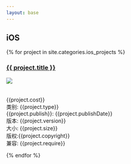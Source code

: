 ```yaml
---
layout: base
---
```


<link rel="stylesheet" href="/css/projects.css"  type="text/css" />

<div class="container">
	<div class="container-fluid">
		<div id="iosProject">
			<h2>iOS</h2>
				{% for project in site.categories.ios_projects %}
             	<div class="span4">
            		<a href="{{project.url}}"><h3>{{ project.title }}</h3></a>
					<img src="{{project.image}}" class="projectIcon" />
					<br>
					<br>
					<p>
						<span class="projectItemTitle">{{project.cost}}</span><br>
						<span class="projectItemTitle">类别</span>:<span class="projectItemInfo"> {{project.type}}</span><br>
						<span class="projectItemTitle">{{project.publish}}</span>:<span class="projectItemInfo"> {{project.publishDate}}</span><br>
						<span class="projectItemTitle">版本</span>:<span class="projectItemInfo"> {{project.version}}</span><br>
						<span class="projectItemTitle">大小</span>:<span class="projectItemInfo"> {{project.size}}</span><br>
						<span class="projectItemTitle">版权</span>:<span class="projectItemInfo">{{project.copyright}}</span><br>
						<span class="projectItemTitle">兼容</span>:<span class="projectItemInfo"> {{project.require}}</span> <br>
					</p>
           	 	</div>
        	{% endfor %}
 		</div>
 		<script>
 			$("#iosProject").ready(function(){
 				var spans=$("#iosProject").find(".span4");
 				for (var i=0; i<=Math.floor(spans.length/3); i++){
 					if (i==0){
						$("#iosProject").find(".span4:lt(3)").wrapAll('<div class="row-fluid flowItem"></div>');
 					}
 					else{
 						var selectG="gt("+(i*3-1)+")";
  						$("#iosProject").find(".span4:"+selectG+":lt(3)").wrapAll('<div class="row-fluid flowItem"></div>');
 					}
 					
 				}
 			});
 		</script>
	</div>	

	<div class="container-fluid">
		<div id="androidProject">
			<h2>tvOS</h2>
				{% for project in site.categories.tvOS_projects %}
             	<div class="span4">
            		<a href="http://www.wandoujia.com/apps/me.qiufeng.www"><h3>{{ project.title }}</h3></a>
					<img src="{{project.image}}" class="projectIcon" />
					<br>
					<br>
					<p>
						<span class="projectItemTitle">{{project.cost}}</span><br>
						<span class="projectItemTitle">类别</span>:<span class="projectItemInfo"> {{project.type}}</span><br>
						<span class="projectItemTitle">{{project.publish}}</span>:<span class="projectItemInfo"> {{project.publishDate}}</span><br>
						<span class="projectItemTitle">版本</span>:<span class="projectItemInfo"> {{project.version}}</span><br>
						<span class="projectItemTitle">大小</span>:<span class="projectItemInfo"> {{project.size}}</span><br>
						<span class="projectItemTitle">版权</span>:<span class="projectItemInfo">{{project.copyright}}</span><br>
						<span class="projectItemTitle">兼容</span>:<span class="projectItemInfo"> {{project.require}}</span> <br>
					</p>
           	 	</div>
        	{% endfor %}
 		</div>

 		<script>
 			$("#androidProject").ready(function(){
 				var spans=$("#androidProject").find(".span4");
 				for (var i=0; i<=Math.floor(spans.length/3); i++){
 					if (i==0){
						$("#androidProject").find(".span4:lt(3)").wrapAll('<div class="row-fluid flowItem"></div>');
 					}
 					else{
 						var selectG="gt("+(i*3-1)+")";
  						$("#androidProject").find(".span4:"+selectG+":lt(3)").wrapAll('<div class="row-fluid flowItem"></div>');
 					}
 					
 				}
 			});
 		</script>
	</div>	

	<div class="container-fluid">
		<div id="androidProject">
			<h2>Android</h2>
				{% for project in site.categories.android_projects %}
             	<div class="span4">
            		<a href="http://www.wandoujia.com/apps/me.qiufeng.www"><h3>{{ project.title }}</h3></a>
					<img src="{{project.image}}" class="projectIcon" />
					<br>
					<br>
					<p>
						<span class="projectItemTitle">{{project.cost}}</span><br>
						<span class="projectItemTitle">类别</span>:<span class="projectItemInfo"> {{project.type}}</span><br>
						<span class="projectItemTitle">{{project.publish}}</span>:<span class="projectItemInfo"> {{project.publishDate}}</span><br>
						<span class="projectItemTitle">版本</span>:<span class="projectItemInfo"> {{project.version}}</span><br>
						<span class="projectItemTitle">大小</span>:<span class="projectItemInfo"> {{project.size}}</span><br>
						<span class="projectItemTitle">版权</span>:<span class="projectItemInfo">{{project.copyright}}</span><br>
						<span class="projectItemTitle">兼容</span>:<span class="projectItemInfo"> {{project.require}}</span> <br>
					</p>
           	 	</div>
        	{% endfor %}
 		</div>

 		<script>
 			$("#androidProject").ready(function(){
 				var spans=$("#androidProject").find(".span4");
 				for (var i=0; i<=Math.floor(spans.length/3); i++){
 					if (i==0){
						$("#androidProject").find(".span4:lt(3)").wrapAll('<div class="row-fluid flowItem"></div>');
 					}
 					else{
 						var selectG="gt("+(i*3-1)+")";
  						$("#androidProject").find(".span4:"+selectG+":lt(3)").wrapAll('<div class="row-fluid flowItem"></div>');
 					}
 					
 				}
 			});
 		</script>
	</div>	

		<hr>
		<h2>Web</h2>
		<div class="container-fluid">
			<div class="webFluidItem">
				<div class="webTitle">
					<h3><a href="http://tongjiapple.club">同济大学苹果俱乐部</a></h3>
					<br>
					<div class="webDescription">
						<p class="projectItemInfo">一个为同济大学苹果俱乐部制作的网站,展示了同济大学苹果俱乐部的作品、成员、活动等</p>
					</div>
					<br>
					<div class="webImageShow">
						<img class="webFluidItemImg lastImgItem" src="/images/web/tac/1.png" />
						<img class="webFluidItemImg" src="/images/web/tac/2.png" />
						<img class="webFluidItemImg" src="/images/web/tac/3.png" />
						<img class="webFluidItemImg" src="/images/web/tac/4.png" />
						<div style="clear:both"></div>
					</div>
				</div>

			</div>

			<hr>

			<div class="webFluidItem">
				<div class="webTitle">
					<h3><a href="http://github.tongji.edu.cn">我的个人网站</a></h3>
					<br>
					<div class="webDescription">
						<p class="projectItemInfo">个人的网站，利用github page功能，自己一个代码一个代码敲出来的。。可辛苦了～～</p>
					</div>
					</br>
					<div class="webImageShow">
						<img class="webFluidItemImg" src="/images/web/me/1.png" />
						<img class="webFluidItemImg lastImgItem" src="/images/web/me/2.png" />
						<img class="webFluidItemImg" src="/images/web/me/3.png" />
						<img class="webFluidItemImg" src="/images/web/me/4.png" />
						<div style="clear:both"></div>
					</div>
				</div>
				
			</div>

			<hr>
			
			<div class="webFluidItem">
				<div class="webTitle">
					<h3>同济大学苹果俱乐部第一版网站</h3>
					<br>
					<div class="webDescription">
						<p class="projectItemInfo">为同济大学苹果俱乐部制作的第一版网站,由于数据库已经被撤走了～项目无法在运行了，只留下了一些残存的记忆</p>
					</div>
					</br>
					<div class="webImageShow">
						<img class="webFluidItemImg" src="/images/web/oldTac/1.png" />
						<img class="webFluidItemImg" src="/images/web/oldTac/2.png" />
						<img class="webFluidItemImg lastImgItem" src="/images/web/oldTac/3.png" />
						<img class="webFluidItemImg" src="/images/web/oldTac/4.png" />
						<div style="clear:both"></div>
					</div>
				</div>
				
			</div>
		</div>
		<br>

		<hr>
		<h2>Java</h2>
		<div class="container-fluid">
			<div class="span6">
				<h3><a href="https://github.com/VioletHill/OS_Elevator">操作系统－电梯调度</a></h3>
				<p class="projectItemInfo">
					这是一个大二操作系统的第一个项目～～凉在这里主要是觉得小朋友们肯定会喜欢的 哈哈～～ 赶紧去clone一份吧。。
				</p>
			</div>


			<br>
			<div class="span6">
				<h3><a href="https://github.com/VioletHill/OS_PageSwap">操作系统－内存管理</a></h3>
				<p class="projectItemInfo">
					这是你们操作系统的第二个课程项目。。也是最简单的一个了。。。根本就。。。一天就可以做完的。。。都不好意思丢上来。。不过 为了小朋友们～～。。就丢上来献献丑吧。。。
				</p>
			</div>

			<br>
			<div class="span6">
				<h3><a href="https://github.com/VioletHill/OS_FileSystem">操作系统－文件管理</a></h3>
				<p class="projectItemInfo">
					这是一个大二操作系统的第三个课程项目～～用了composite设计模式。。小朋友们应该也会喜欢的 不过保存信息的方式有点2~~只能说当时还年轻 哈哈～～
				</p>
		
			</div>

			<br>
			<div class="span6">
				<h3><a href="https://github.com/VioletHill/PP">PP</a></h3>
				<p class="projectItemInfo">
					大二的寒假的时候闲着无聊写的一个聊天程序，模仿着qq的样子。。当时因为还不了解json这种数据格式，所以传递数据格式是我自己定义的，我给他取了一个很棒的名字 叫做"PP" ~~
				</p>
			</div>

			<br>
			<div class="span6">
				<h3><a href="https://github.com/VioletHill/Tetris">俄罗斯方块</a></h3>
				<p class="projectItemInfo">
					一个没有美工的渣渣项目。。。。再加上年轻～～这个项目还是在"PP"之前做的呢。。。所以连屏幕都没有适配。。只能在1366*768以上的屏幕上跑。。。因为我的屏幕就是1366*768 ～～，由于项目太渣渣。。。不建议clone。。。主要是美工啊～～～
				</p>
			</div>
		</div>

		<hr>
		<h2>杂七杂八</h2>
		<div class="container-fluid">

			<br>
			<div class="span6">

				<h3>好G友</h3>
				<img class="greTitleDiv" src="/images/gre.png" />	<br>
			
				<br>
				<p class="projectItemInfo">
					这终究是一个恋恋不舍的项目～～从刚刚开始大家野心勃勃，到最后课程答辩完无人问津。。。哎。。。终究得出一个结论：任何想要做好的项目 都不要拿去做课程项目。 不过，这次经历我学到了不少东西～～
					<br>
					项目整体还是可以运行的。。。只是存在一些bug，我们不好意思上架～～
				</p>
				<p class="projectItemInfo">
					这个项目在github上是一个private的项目～～ 所以 你们看不到喽～～,实在不忍心看着这个项目死掉。。。于是 留个icon做纪念吧 	
				</P>

			</div>

			
			<br>
			<div class="span6">
				<h3><a href="https://github.com/VioletHill/OS_TrafficLight">操作系统－红绿灯</a></h3>
				<p class="projectItemInfo">
					Hi~~操作系统的第一个课程设计项目。。。当时我做了两个。。一个在iOS平台上～～还特意为红绿灯做了一个游戏模式，不过 似乎只能在iOS6以下的操作系统了，iOS7会导致部分坐标错位
				</p>
			</div>

			<br>
			<div class="span6">
				<h3><a href="https://github.com/VioletHill/OS_MemoryAlloc">操作系统－模拟内存分配</a></h3>
				<p class="projectItemInfo">
					Hi~~操作系统的第二个课程设计项目。。。我又做了两个。。好吧。。我无聊。。这个也是在iOS平台上～～
				</p>
			</div>

			<br>
			<div class="span6">
				<h3><a href="https://github.com/VioletHill/Tinix">操作系统－Tinix</a></h3>
				<p class="projectItemInfo">
					这是你们操作系统的最后一个项目了。。。自己动手写一个操作系统。。其实很水的。。。只要知道代码往哪里写就好了。。。当时也是觉得太水了。。于是写了个五子棋。。内置AI哦～～，不过。。首先你要会允许这个项目。。。我已经忘记怎么运行了。。。
				</p>
			</div>
		</div>

		<hr>
		<div style="width:100%; text-align:center">
			<h2>感谢和我一起并肩作战的队友们</h2>
			<h2>因为你们,我才能获得更大的进步 </h2>
			<br>
		</div>
	</div>
</div>


<script>
	$(".webFluidItem").ready(function(){
		$(".lastImgItem").css({
			"width":"31%",
			"opacity":"1",
		});
		$(".webFluidItemImg").hover(function(){
			showImageAtIndex($(this),$(this).parent());
		});
		$(".webFluidItemImg").click(function(){
			showImageAtIndex($(this),$(this).parent());
		});
	});

	function showImageAtIndex($indexImage,$parent)
	{	
		$parent.find(".webFluidItemImg").stop();
		$parent.find(".webFluidItemImg").not($indexImage).animate({"width": "23%","opacity": "0.2"},"0.5");
		$indexImage.animate({"width": "31%", "opacity": "1"},"0.5");
	}


</script>